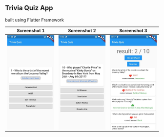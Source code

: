 ## Trivia Quiz App

built using Flutter Framework


Screenshot 1             |  Screenshot 2	|  Screenshot 3
:-------------------------:|:-------------------------:|:-------------------------:
![](./_screenshots/screenshot_1.jpg)  |  ![](./_screenshots/screenshot_2.jpg)  | ![](./_screenshots/screenshot_3.jpg)
